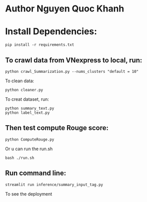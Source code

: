 # Author Nguyen Quoc Khanh

# Install Dependencies:

    pip install -r requirements.txt

## To crawl data from VNexpress to local, run:

    python crawl_Summarization.py --nums_clusters "default = 10"

To clean data:

    python cleaner.py

To creat dataset, run:

    python summary_text.py
    python label_text.py

## Then test compute Rouge score:

    python ComputeRouge.py

Or u can run the run.sh

    bash ./run.sh

## Run command line:

    streamlit run inference/summary_input_tag.py

To see the deployment